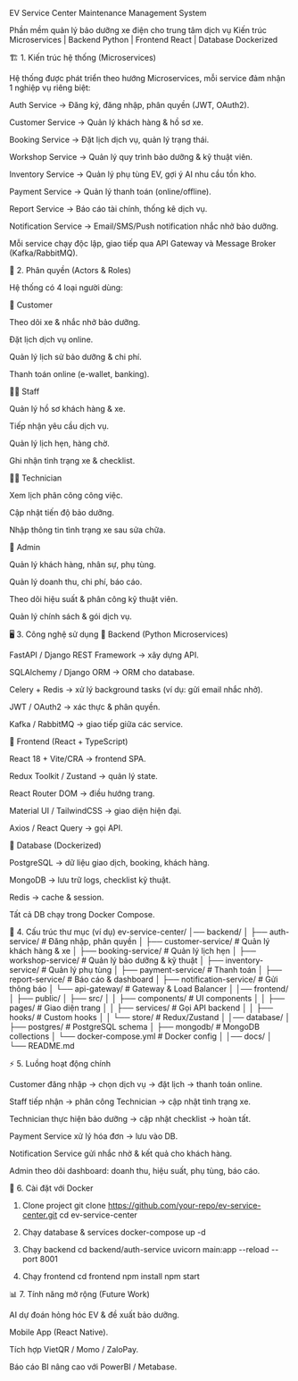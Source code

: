  EV Service Center Maintenance Management System

Phần mềm quản lý bảo dưỡng xe điện cho trung tâm dịch vụ
Kiến trúc Microservices | Backend Python | Frontend React | Database Dockerized

🏗 1. Kiến trúc hệ thống (Microservices)

Hệ thống được phát triển theo hướng Microservices, mỗi service đảm nhận 1 nghiệp vụ riêng biệt:

Auth Service → Đăng ký, đăng nhập, phân quyền (JWT, OAuth2).

Customer Service → Quản lý khách hàng & hồ sơ xe.

Booking Service → Đặt lịch dịch vụ, quản lý trạng thái.

Workshop Service → Quản lý quy trình bảo dưỡng & kỹ thuật viên.

Inventory Service → Quản lý phụ tùng EV, gợi ý AI nhu cầu tồn kho.

Payment Service → Quản lý thanh toán (online/offline).

Report Service → Báo cáo tài chính, thống kê dịch vụ.

Notification Service → Email/SMS/Push notification nhắc nhở bảo dưỡng.

Mỗi service chạy độc lập, giao tiếp qua API Gateway và Message Broker (Kafka/RabbitMQ).

👥 2. Phân quyền (Actors & Roles)

Hệ thống có 4 loại người dùng:

👤 Customer

Theo dõi xe & nhắc nhở bảo dưỡng.

Đặt lịch dịch vụ online.

Quản lý lịch sử bảo dưỡng & chi phí.

Thanh toán online (e-wallet, banking).

👨‍💼 Staff

Quản lý hồ sơ khách hàng & xe.

Tiếp nhận yêu cầu dịch vụ.

Quản lý lịch hẹn, hàng chờ.

Ghi nhận tình trạng xe & checklist.

👨‍🔧 Technician

Xem lịch phân công công việc.

Cập nhật tiến độ bảo dưỡng.

Nhập thông tin tình trạng xe sau sửa chữa.

👑 Admin

Quản lý khách hàng, nhân sự, phụ tùng.

Quản lý doanh thu, chi phí, báo cáo.

Theo dõi hiệu suất & phân công kỹ thuật viên.

Quản lý chính sách & gói dịch vụ.

🖥 3. Công nghệ sử dụng
🔹 Backend (Python Microservices)

FastAPI / Django REST Framework → xây dựng API.

SQLAlchemy / Django ORM → ORM cho database.

Celery + Redis → xử lý background tasks (ví dụ: gửi email nhắc nhở).

JWT / OAuth2 → xác thực & phân quyền.

Kafka / RabbitMQ → giao tiếp giữa các service.

🔹 Frontend (React + TypeScript)

React 18 + Vite/CRA → frontend SPA.

Redux Toolkit / Zustand → quản lý state.

React Router DOM → điều hướng trang.

Material UI / TailwindCSS → giao diện hiện đại.

Axios / React Query → gọi API.

🔹 Database (Dockerized)

PostgreSQL → dữ liệu giao dịch, booking, khách hàng.

MongoDB → lưu trữ logs, checklist kỹ thuật.

Redis → cache & session.

Tất cả DB chạy trong Docker Compose.

📂 4. Cấu trúc thư mục (ví dụ)
ev-service-center/
│── backend/
│   ├── auth-service/         # Đăng nhập, phân quyền
│   ├── customer-service/     # Quản lý khách hàng & xe
│   ├── booking-service/      # Quản lý lịch hẹn
│   ├── workshop-service/     # Quản lý bảo dưỡng & kỹ thuật
│   ├── inventory-service/    # Quản lý phụ tùng
│   ├── payment-service/      # Thanh toán
│   ├── report-service/       # Báo cáo & dashboard
│   ├── notification-service/ # Gửi thông báo
│   └── api-gateway/          # Gateway & Load Balancer
│
│── frontend/
│   ├── public/
│   ├── src/
│   │   ├── components/       # UI components
│   │   ├── pages/            # Giao diện trang
│   │   ├── services/         # Gọi API backend
│   │   ├── hooks/            # Custom hooks
│   │   └── store/            # Redux/Zustand
│
│── database/
│   ├── postgres/             # PostgreSQL schema
│   ├── mongodb/              # MongoDB collections
│   └── docker-compose.yml    # Docker config
│
│── docs/
│   └── README.md

⚡ 5. Luồng hoạt động chính

Customer đăng nhập → chọn dịch vụ → đặt lịch → thanh toán online.

Staff tiếp nhận → phân công Technician → cập nhật tình trạng xe.

Technician thực hiện bảo dưỡng → cập nhật checklist → hoàn tất.

Payment Service xử lý hóa đơn → lưu vào DB.

Notification Service gửi nhắc nhở & kết quả cho khách hàng.

Admin theo dõi dashboard: doanh thu, hiệu suất, phụ tùng, báo cáo.

🐳 6. Cài đặt với Docker
1. Clone project
git clone https://github.com/your-repo/ev-service-center.git
cd ev-service-center

2. Chạy database & services
docker-compose up -d

3. Chạy backend
cd backend/auth-service
uvicorn main:app --reload --port 8001

4. Chạy frontend
cd frontend
npm install
npm start

📊 7. Tính năng mở rộng (Future Work)

AI dự đoán hỏng hóc EV & đề xuất bảo dưỡng.

Mobile App (React Native).

Tích hợp VietQR / Momo / ZaloPay.

Báo cáo BI nâng cao với PowerBI / Metabase.
